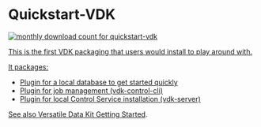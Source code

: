 # Quickstart-VDK

<a href="https://pypistats.org/packages/quickstart-vdk" alt="Monthly Downloads">
        <img src="https://img.shields.io/pypi/dm/quickstart-vdk.svg" alt="monthly download count for quickstart-vdk">

This is the first VDK packaging that users would install to play around with.

It packages:

* Plugin for a local database to get started quickly
* Plugin for job management (vdk-control-cli)
* Plugin for local Control Service installation (vdk-server)

See also [Versatile Data Kit Getting Started](https://github.com/vmware/versatile-data-kit/wiki/Getting-Started).

